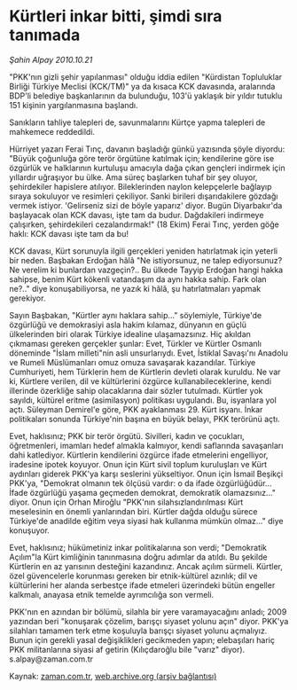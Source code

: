 # Kürtleri inkar bitti, şimdi sıra tanımada

*Şahin Alpay 2010.10.21*

<td class="columnist-detail">
<p>"PKK'nın gizli şehir yapılanması" olduğu iddia edilen "Kürdistan Topluluklar Birliği Türkiye Meclisi (KCK/TM)" ya da kısaca KCK davasında, aralarında BDP'li belediye başkanlarının da bulunduğu, 103'ü yaklaşık bir yıldır tutuklu 151 kişinin yargılanmasına başlandı.</p>
<p>
<div id="haberMetinDiv">
<p>Sanıkların tahliye talepleri de, savunmalarını Kürtçe yapma talepleri de mahkemece reddedildi.
<p> Hürriyet yazarı Ferai Tınç, davanın başladığı günkü yazısında şöyle diyordu: "Büyük çoğunluğa göre terör örgütüne katılmak için; kendilerine göre ise özgürlük ve halklarının kurtuluşu amacıyla dağa çıkan gençleri indirmek için yıllardır uğraşıyor bu ülke. Ama süreç başlarken tuhaf bir şey oluyor, şehirdekiler hapislere atılıyor. Bileklerinden naylon kelepçelerle bağlayıp sıraya sokuluyor ve resimleri çekiliyor. Sanki birileri dışarıdakilere gözdağı vermek istiyor. 'Gelirseniz sizi de böyle yaparız' diyor. Bugün Diyarbakır'da başlayacak olan KCK davası, işte tam da budur. Dağdakileri indirmeye çalışırken, şehirdekileri cezalandırmak!" (18 Ekim) Ferai Tınç, yerden göğe haklı: KCK davası işte tam da bu!
<p> KCK davası, Kürt sorunuyla ilgili gerçekleri yeniden hatırlatmak için yeterli bir neden. Başbakan Erdoğan hâlâ "Ne istiyorsunuz, ne talep ediyorsunuz? Ne verelim ki bunlardan vazgeçin?.. Bu ülkede Tayyip Erdoğan hangi hakka sahipse, benim Kürt kökenli vatandaşım da aynı hakka sahip. Fark olan ne?.." diye konuşabiliyorsa, ne yazık ki hâlâ, şu hatırlatmaları yapmak gerekiyor.
<p> Sayın Başbakan, "Kürtler aynı haklara sahip..." söylemiyle, Türkiye'de özgürlüğü ve demokrasiyi asla hakim kılamaz, dünyanın en güçlü ülkelerinden biri olarak Türkiye idealine ulaşamazsınız. Hiç akıldan çıkmaması gereken gerçekler şunlar: Evet, Türkler ve Kürtler Osmanlı döneminde "İslam milleti"nin asli unsurlarıydı. Evet, İstiklal Savaşı'nı Anadolu ve Rumeli Müslümanları omuz omuza savaşarak kazandılar. Türkiye Cumhuriyeti, hem Türklerin hem de Kürtlerin devleti olarak kuruldu. Ne var ki, Kürtlere verilen, dil ve kültürlerini özgürce kullanabileceklerine, kendi illerinde özerkliğe sahip olacaklarına dair sözler tutulmadı. Kürtler yok sayıldı, kültürel eritme (asimilasyon) politikası uygulandı. Bu, isyanlara yol açtı. Süleyman Demirel'e göre, PKK ayaklanması 29. Kürt isyanı. İnkar politikaları sonunda Türkiye'nin başına en büyük belayı, PKK terörünü açtı.
<p> Evet, haklısınız; PKK bir terör örgütü. Sivilleri, kadın ve çocukları, öğretmenleri, imamları hedef almakla kalmıyor, kendi saflarında savaşanları dahi katlediyor. Kürtlerin kendilerini özgürce ifade etmelerini engelliyor, iradesine ipotek koyuyor. Onun için Kürt sivil toplum kuruluşları ve Kürt aydınları giderek PKK'ya karşı seslerini yükseltiyor. Onun için İsmail Beşikçi PKK'ya, "Demokrat olmanın tek ölçüsü vardır: o da ifade özgürlüğüdür... İfade özgürlüğü yaşama geçmeden demokrat, demokratik olamazsınız..." diyor. Onun için Orhan Miroğlu "PKK'nın silahsızlandırılması Kürt meselesinin en önemli yanlarından biri. Kürtler dağda olduğu sürece Türkiye'de anadilde eğitim veya siyasi hak kullanma mümkün olmaz..." diye konuşuyor.
<p> Evet, haklısınız; hükümetiniz inkar politikalarına son verdi; "Demokratik Açılım"la Kürt kimliğinin tanınmasına doğru adımlar da atıldı. Bu şekilde Kürtlerin en az yarısının desteğini kazandınız. Ancak açılım sürmeli. Kürtler, özel güvencelerle korunması gereken bir etnik-kültürel azınlık; dil ve kültürlerini her alanda serbestçe ifade etmeleri üzerindeki bütün engeller kalkmalı, anayasa etnik temelde ayrımcılığa son vermeli.
<p> PKK'nın en azından bir bölümü, silahla bir yere varamayacağını anladı; 2009 yazından beri "konuşarak çözelim, barışçı siyaset yolunu açın" diyor. PKK'ya silahları tamamen terk etme koşuluyla barışçı siyaset yolunu açmalıyız. Bunun için gerekli yasal değişiklikleri gecikmeden yapın; elebaşıları hariç PKK militanlarına siyasi af getirin (Kılıçdaroğlu bile "varız" diyor). s.alpay@zaman.com.tr</p></p></p></p></p></p></p></div>
</p>
<a href="http://web.archive.org/web/20101224214857/mailto:s.alpay@zaman.com.tr">
</a></td>

Kaynak: [zaman.com.tr](http://zaman.com.tr/yazar.do?yazino=1042884), [web.archive.org (arşiv bağlantısı)](http://web.archive.org/web/20101224214857/http://zaman.com.tr/yazar.do?yazino=1042884)
